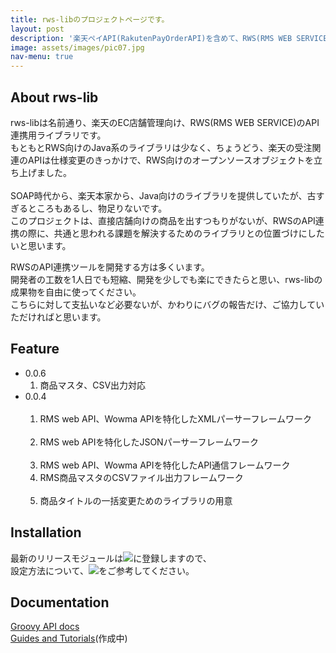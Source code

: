```yaml
---
title: rws-libのプロジェクトページです。
layout: post
description: '楽天ペイAPI(RakutenPayOrderAPI)を含めて、RWS(RMS WEB SERVICE)の通信データをGroovy/Javaから扱いしやすいためのライブラリーです'
image: assets/images/pic07.jpg
nav-menu: true
---
```


## About rws-lib
rws-libは名前通り、楽天のEC店舗管理向け、RWS(RMS WEB SERVICE)のAPI連携用ライブラリです。<br>
もともとRWS向けのJava系のライブラリは少なく、ちょうどう、楽天の受注関連のAPIは仕様変更のきっかけで、RWS向けのオープンソースオブジェクトを立ち上げました。<br>
<br>
SOAP時代から、楽天本家から、Java向けのライブラリを提供していたが、古すぎるところもあるし、物足りないです。<br>
このプロジェクトは、直接店舗向けの商品を出すつもりがないが、RWSのAPI連携の際に、共通と思われる課題を解決するためのライブラリとの位置づけにしたいと思います。<br>

RWSのAPI連携ツールを開発する方は多くいます。<br>
開発者の工数を1人日でも短縮、開発を少しでも楽にできたらと思い、rws-libの成果物を自由に使ってください。<br>
こちらに対して支払いなど必要ないが、かわりにバグの報告だけ、ご協力していただければと思います。

## Feature

<ul>
<li>0.0.6
  <ol>
   <li>商品マスタ、CSV出力対応</li>
 </ol>
<li>0.0.4
  <ol>
    <li>RMS web API、Wowma APIを特化したXMLパーサーフレームワーク</li>
    <li>RMS web APIを特化したJSONパーサーフレームワーク</li>
    <li>RMS web API、Wowma APIを特化したAPI通信フレームワーク</li>
    <li>RMS商品マスタのCSVファイル出力フレームワーク</li>
    <li>商品タイトルの一括変更ためのライブラリの用意</li>
  </ol>
</li>
</ul>


## Installation

最新のリリースモジュールは<a href="https://maven-badges.herokuapp.com/maven-central/com.happinesea/rws-lib" target="_blank"><img src="https://maven-badges.herokuapp.com/maven-central/com.happinesea/rws-lib/badge.svg" border="0"></a>に登録しますので、<br>
設定方法について、<a href="https://maven-badges.herokuapp.com/maven-central/com.happinesea/rws-lib" target="_blank"><img src="https://maven-badges.herokuapp.com/maven-central/com.happinesea/rws-lib/badge.svg" border="0"></a>をご参考してください。


## Documentation

<a href="http://lab.happinesea.com/docs/rws-lib/0.0.4/groovydoc/" target="_blank">Groovy API docs</a><br>
<a href="https://github.com/happinesea/rws-lib-tutorial" target="_blank">Guides and Tutorials</a>(作成中)
